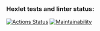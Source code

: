 ### Hexlet tests and linter status:
[![Actions Status](https://github.com/paveldelei3020/frontend-project-44/actions/workflows/hexlet-check.yml/badge.svg)](https://github.com/paveldelei3020/frontend-project-44/actions)
[![Maintainability](https://api.codeclimate.com/v1/badges/1e17dfb8a2c1c48d6f7b/maintainability)](https://codeclimate.com/github/paveldelei3020/frontend-project-44/maintainability)